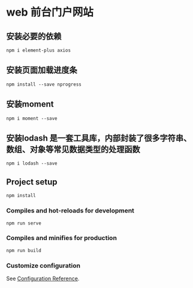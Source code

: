 # web 前台门户网站


## 安装必要的依赖
```
npm i element-plus axios
```
## 安装页面加载进度条
```
npm install --save nprogress
```
## 安装moment
```
npm i moment --save
```
## 安装lodash 是一套工具库，内部封装了很多字符串、数组、对象等常见数据类型的处理函数
```
npm i lodash --save
```


## Project setup
```
npm install
```

### Compiles and hot-reloads for development
```
npm run serve
```

### Compiles and minifies for production
```
npm run build
```

### Customize configuration
See [Configuration Reference](https://cli.vuejs.org/config/).